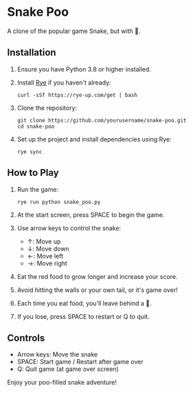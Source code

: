 # Snake Poo

A clone of the popular game Snake, but with 💩.

## Installation

1. Ensure you have Python 3.8 or higher installed.

2. Install [Rye](https://rye.astral.sh/) if you haven't already:

   ```
   curl -sSf https://rye-up.com/get | bash
   ```

3. Clone the repository:

   ```
   git clone https://github.com/yourusername/snake-poo.git
   cd snake-poo
   ```

4. Set up the project and install dependencies using Rye:

   ```
   rye sync
   ```

## How to Play

1. Run the game:

   ```
   rye run python snake_poo.py
   ```

2. At the start screen, press SPACE to begin the game.

3. Use arrow keys to control the snake:
   - ↑: Move up
   - ↓: Move down
   - ←: Move left
   - →: Move right

4. Eat the red food to grow longer and increase your score.

5. Avoid hitting the walls or your own tail, or it's game over!

6. Each time you eat food, you'll leave behind a 💩.

7. If you lose, press SPACE to restart or Q to quit.

## Controls

- Arrow keys: Move the snake
- SPACE: Start game / Restart after game over
- Q: Quit game (at game over screen)

Enjoy your poo-filled snake adventure!

